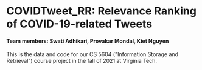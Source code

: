 # COVIDTweet_RR: Relevance Ranking of COVID-19-related Tweets

#### Team members: Swati Adhikari, Provakar Mondal, Kiet Nguyen

This is the data and code for our CS 5604 ("Information Storage and Retrieval") course project in the fall of 2021 at Virginia Tech.
